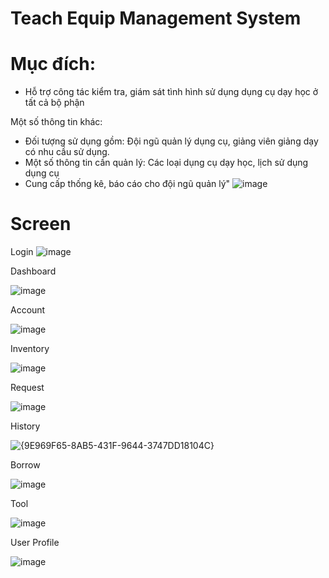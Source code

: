 # Teach Equip Management System

# Mục đích:
- Hỗ trợ công tác kiểm tra, giám sát tình hình sử dụng dụng cụ dạy học ở tất cả bộ phận

Một số thông tin khác:
- Đối tượng sử dụng gồm: Đội ngũ quản lý dụng cụ, giảng viên giảng dạy có nhu cầu sử dụng.
- Một số thông tin cần quản lý: Các loại dụng cụ dạy học, lịch sử dụng dụng cụ
- Cung cấp thống kê, báo cáo cho đội ngũ quản lý"
![image](https://github.com/518H0090/teach-equip-management-system/assets/73675587/335990d4-3b1e-4cb9-9bb3-6921e5b4461e)

# Screen

Login
![image](https://github.com/user-attachments/assets/90bda07f-fa3b-421f-be3d-e2864d9963a5)

Dashboard

![image](https://github.com/user-attachments/assets/48c33e79-cbc9-431a-8a8f-54da14a00e4a)

Account

![image](https://github.com/user-attachments/assets/6bbc0c59-696a-49ce-bc93-c2fa41f24b8f)

Inventory

![image](https://github.com/user-attachments/assets/3d240884-1651-4b05-abaf-e671e4b68776)

Request

![image](https://github.com/user-attachments/assets/d614f373-e914-4774-9ebc-19ad4dad866c)

History

![{9E969F65-8AB5-431F-9644-3747DD18104C}](https://github.com/user-attachments/assets/0f93c90e-506e-42a8-aad8-1b58de9b8e31)

Borrow

![image](https://github.com/user-attachments/assets/54e16d07-b065-4c55-ae72-7ffa867519e7)

Tool

![image](https://github.com/user-attachments/assets/9dc198c2-f5ca-4769-bd6a-605ba5f693ca)

User Profile

![image](https://github.com/user-attachments/assets/28c0a2ba-a6d4-4958-a41f-1bb63356feff)
